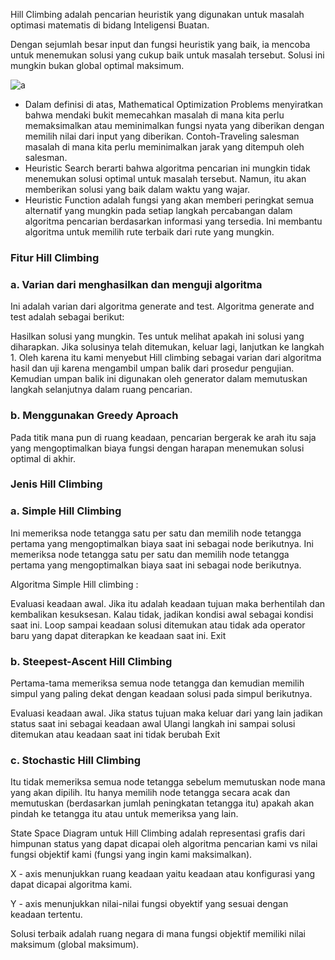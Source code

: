 Hill Climbing adalah pencarian heuristik yang digunakan untuk masalah optimasi matematis di bidang Inteligensi Buatan.

Dengan sejumlah besar input dan fungsi heuristik yang baik, ia mencoba untuk menemukan solusi yang cukup baik untuk masalah tersebut. Solusi ini mungkin bukan global optimal maksimum.

![a](https://user-images.githubusercontent.com/52326074/77150635-e36f1c00-6ac6-11ea-977e-153dd3b862e3.png)

- Dalam definisi di atas, Mathematical Optimization Problems menyiratkan bahwa mendaki bukit memecahkan masalah di mana kita perlu memaksimalkan atau meminimalkan fungsi nyata yang diberikan dengan memilih nilai dari input yang diberikan. Contoh-Traveling salesman masalah di mana kita perlu meminimalkan jarak yang ditempuh oleh salesman.
- Heuristic Search berarti bahwa algoritma pencarian ini mungkin tidak menemukan solusi optimal untuk masalah tersebut. Namun, itu akan memberikan solusi yang baik dalam waktu yang wajar.
- Heuristic Function adalah fungsi yang akan memberi peringkat semua alternatif yang mungkin pada setiap langkah percabangan dalam algoritma pencarian berdasarkan informasi yang tersedia. Ini membantu algoritma untuk memilih rute terbaik dari rute yang mungkin.


### Fitur Hill Climbing
### a. Varian dari menghasilkan dan menguji algoritma
Ini adalah varian dari algoritma generate and test. Algoritma generate and test adalah sebagai berikut:

Hasilkan solusi yang mungkin.
Tes untuk melihat apakah ini solusi yang diharapkan.
Jika solusinya telah ditemukan, keluar lagi, lanjutkan ke langkah 1.
Oleh karena itu kami menyebut Hill climbing sebagai varian dari algoritma hasil dan uji karena mengambil umpan balik dari prosedur pengujian. Kemudian umpan balik ini digunakan oleh generator dalam memutuskan langkah selanjutnya dalam ruang pencarian.

### b. Menggunakan Greedy Aproach
Pada titik mana pun di ruang keadaan, pencarian bergerak ke arah itu saja yang mengoptimalkan biaya fungsi dengan harapan menemukan solusi optimal di akhir.

### Jenis Hill Climbing
### a. Simple Hill Climbing
Ini memeriksa node tetangga satu per satu dan memilih node tetangga pertama yang mengoptimalkan biaya saat ini sebagai node berikutnya. Ini memeriksa node tetangga satu per satu dan memilih node tetangga pertama yang mengoptimalkan biaya saat ini sebagai node berikutnya.

Algoritma Simple Hill climbing :

Evaluasi keadaan awal. Jika itu adalah keadaan tujuan maka berhentilah dan kembalikan kesuksesan. Kalau tidak, jadikan kondisi awal sebagai kondisi saat ini.
Loop sampai keadaan solusi ditemukan atau tidak ada operator baru yang dapat diterapkan ke keadaan saat ini.
Exit
### b. Steepest-Ascent Hill Climbing
Pertama-tama memeriksa semua node tetangga dan kemudian memilih simpul yang paling dekat dengan keadaan solusi pada simpul berikutnya.

Evaluasi keadaan awal. Jika status tujuan maka keluar dari yang lain jadikan status saat ini sebagai keadaan awal
Ulangi langkah ini sampai solusi ditemukan atau keadaan saat ini tidak berubah
Exit
### c. Stochastic Hill Climbing
Itu tidak memeriksa semua node tetangga sebelum memutuskan node mana yang akan dipilih. Itu hanya memilih node tetangga secara acak dan memutuskan (berdasarkan jumlah peningkatan tetangga itu) apakah akan pindah ke tetangga itu atau untuk memeriksa yang lain.

State Space Diagram untuk Hill Climbing
adalah representasi grafis dari himpunan status yang dapat dicapai oleh algoritma pencarian kami vs nilai fungsi objektif kami (fungsi yang ingin kami maksimalkan).

X - axis menunjukkan ruang keadaan yaitu keadaan atau konfigurasi yang dapat dicapai algoritma kami.

Y - axis menunjukkan nilai-nilai fungsi obyektif yang sesuai dengan keadaan tertentu.

Solusi terbaik adalah ruang negara di mana fungsi objektif memiliki nilai maksimum (global maksimum).
